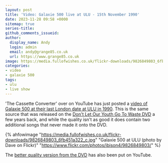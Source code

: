 ```yaml
---
layout: post
title: 'Video: Galaxie 500 live at ULU - 15th November 1990'
date: 2023-11-28 09:58 +0000
sitemap: true
series-title:
github_comments_issueid:
author:
  display_name: Andy
  login: admin
  email: andy@grange85.co.uk
  url: https://www.grange85.co.uk
image: https://media.fullofwishes.co.uk/flickr-downloads/9826849803_6fb451a322_c.jpg
categories:
- video
- galaxie 500
tags:
- ulu
- live show
---
```

'The Cassette Converter' over on YouTube has just posted a [video of Galaxie 500 at their last London date at ULU in 1990](https://www.youtube.com/watch?v=Psk0ncyGtdE&t=225s). This is the same source that was released on the [Don't Let Our Youth Go To Waste DVD](/database/galaxie-500/releases/miscellaneous/#don-t-let-our-youth-go-to-waste) a few years back, and while the quality isn't as good it does contain two additional songs that never made it onto the DVD.

{% ahfowimage "https://media.fullofwishes.co.uk/flickr-downloads/9826849803_6fb451a322_c.jpg" "Galaxie 500 at ULU (photo by Dave on Flickr)" "https://www.flickr.com/photos/ibison4/9826849803/" %}

The [better quality version from the DVD](https://www.youtube.com/watch?v=OyE2yVDq_f0) has also been put on YouTube.
